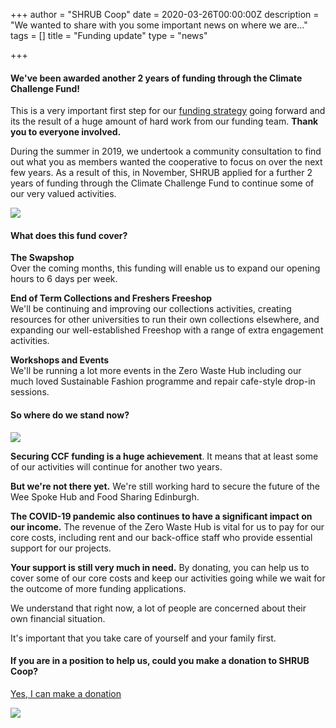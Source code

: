 +++
author = "SHRUB Coop"
date = 2020-03-26T00:00:00Z
description = "We wanted to share with you some important news on where we are..."
tags = []
title = "Funding update"
type = "news"

+++
#### We've been awarded another 2 years of funding through the Climate Challenge Fund!

This is a very important first step for our [funding strategy](https://www.shrubcoop.org/can-you-help-us/) going forward and its the result of a huge amount of hard work from our funding team. **Thank you to everyone involved.**

During the summer in 2019, we undertook a community consultation to find out what you as members wanted the cooperative to focus on over the next few years. As a result of this, in November, SHRUB applied for a further 2 years of funding through the Climate Challenge Fund to continue some of our very valued activities.

![](https://res.cloudinary.com/shrub-co-op/image/upload/v1587646291/shrubcoop.org/media/5efab7fb-acb7-44b6-ad12-a78eb7c9e637_mz9qqt.png)

#### What does this fund cover?

**The Swapshop**  
Over the coming months, this funding will enable us to expand our opening hours to 6 days per week.

**End of Term Collections and Freshers Freeshop**  
We'll be continuing and improving our collections activities, creating resources for other universities to run their own collections elsewhere, and expanding our well-established Freeshop with a range of extra engagement activities.

**Workshops and Events**  
We'll be running a lot more events in the Zero Waste Hub including our much loved Sustainable Fashion programme and repair cafe-style drop-in sessions.

#### So where do we stand now?

![](https://res.cloudinary.com/shrub-co-op/image/upload/v1587648114/shrubcoop.org/media/c43e79a6-89e4-4d3f-8b78-a646fa0bb3b3_oweq4b.png)

**Securing CCF funding is a huge achievement**. It means that at least some of our activities will continue for another two years.

**But we're not there yet.** We're still working hard to secure the future of the Wee Spoke Hub and Food Sharing Edinburgh.

**The COVID-19 pandemic also continues to have a significant impact on our income.** The revenue of the Zero Waste Hub is vital for us to pay for our core costs, including rent and our back-office staff who provide essential support for our projects.

**Your support is still very much in need.** By donating, you can help us to cover some of our core costs and keep our activities going while we wait for the outcome of more funding applications.

We understand that right now, a lot of people are concerned about their own financial situation.

It's important that you take care of yourself and your family first.

#### If you are in a position to help us, could you make a donation to SHRUB Coop?

[Yes, I can make a donation](https://donorbox.org/shrub-coop)

![](https://res.cloudinary.com/shrub-co-op/image/upload/v1587646417/shrubcoop.org/media/35302d9a-94d9-419a-88ea-4cbdfff756cc_s30l2a.png)